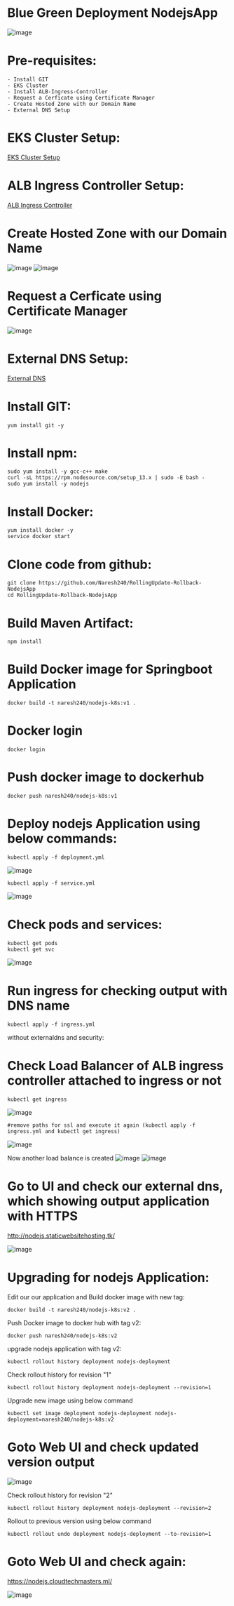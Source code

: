 # Blue Green Deployment NodejsApp

![image](https://user-images.githubusercontent.com/54719289/113128063-51d5d680-9211-11eb-9b8f-17c2b8a041d7.png)


# Pre-requisites:
    - Install GIT
    - EKS Cluster
    - Install ALB-Ingress-Controller
    - Request a Cerficate using Certificate Manager
    - Create Hosted Zone with our Domain Name
    - External DNS Setup
# EKS Cluster Setup:
  [EKS Cluster Setup](https://github.com/Naresh240/eks-cluster-setup/blob/main/README.md)
# ALB Ingress Controller Setup:
  [ALB Ingress Controller](https://github.com/Naresh240/ALB-Ingress-Controller-Setup/blob/main/README.md)
  
# Create Hosted Zone with our Domain Name

![image](https://user-images.githubusercontent.com/54719289/113162461-3b427600-9237-11eb-9d44-1e5599393457.png)
![image](https://user-images.githubusercontent.com/54719289/113162140-edc60900-9236-11eb-82c5-9f101572d520.png)

# Request a Cerficate using Certificate Manager
![image](https://user-images.githubusercontent.com/58024415/94990930-301ad000-059d-11eb-9c5d-8ee47d494f82.png)
# External DNS Setup:
  [External DNS](https://github.com/Naresh240/External-DNS-Setup-Kubernetes/tree/main)
# Install GIT:
    yum install git -y
# Install npm:
    sudo yum install -y gcc-c++ make
    curl -sL https://rpm.nodesource.com/setup_13.x | sudo -E bash -
    sudo yum install -y nodejs
# Install Docker:
    yum install docker -y
    service docker start
# Clone code from github:
    git clone https://github.com/Naresh240/RollingUpdate-Rollback-NodejsApp
    cd RollingUpdate-Rollback-NodejsApp
# Build Maven Artifact:
    npm install
# Build Docker image for Springboot Application
    docker build -t naresh240/nodejs-k8s:v1 .
# Docker login
    docker login
# Push docker image to dockerhub
    docker push naresh240/nodejs-k8s:v1
# Deploy nodejs Application using below commands:
    kubectl apply -f deployment.yml

![image](https://user-images.githubusercontent.com/54719289/113134274-80a37b00-9218-11eb-9961-7f6a850a6331.png)

    kubectl apply -f service.yml

![image](https://user-images.githubusercontent.com/54719289/113134368-9b75ef80-9218-11eb-968b-4621621d4e93.png)

# Check pods and services:
    kubectl get pods
    kubectl get svc
![image](https://user-images.githubusercontent.com/54719289/113134586-e4c63f00-9218-11eb-8981-41cb5dfca5b3.png)

# Run ingress for checking output with DNS name
    kubectl apply -f ingress.yml
    
without externaldns and security:

# Check Load Balancer of ALB ingress controller attached to ingress or not
    kubectl get ingress
    
 ![image](https://user-images.githubusercontent.com/54719289/113135384-fb20ca80-9219-11eb-818d-f21b56a2b45b.png)
 
    #remove paths for ssl and execute it again (kubectl apply -f ingress.yml and kubectl get ingress)
 ![image](https://user-images.githubusercontent.com/54719289/113136995-e6453680-921b-11eb-846b-9b83e41efa23.png)

  Now another load balance is created 
![image](https://user-images.githubusercontent.com/54719289/113137135-096fe600-921c-11eb-9e5f-78519208c313.png)
![image](https://user-images.githubusercontent.com/54719289/113137176-18ef2f00-921c-11eb-8c03-2573ada4122f.png)



# Go to UI and check our external dns, which showing output application with HTTPS
  http://nodejs.staticwebsitehosting.tk/
  
![image](https://user-images.githubusercontent.com/54719289/113163166-ce7bab80-9237-11eb-83f5-bed4fe7b3700.png)

# Upgrading for nodejs Application:
Edit our our application and Build docker image with new tag:
    
    docker build -t naresh240/nodejs-k8s:v2 .

Push Docker image to docker hub with tag v2:

    docker push naresh240/nodejs-k8s:v2

upgrade nodejs application with tag v2:
    
    kubectl rollout history deployment nodejs-deployment
    
Check rollout history for revision "1"
    
    kubectl rollout history deployment nodejs-deployment --revision=1
    
Upgrade new image using below command
    
    kubectl set image deployment nodejs-deployment nodejs-deployment=naresh240/nodejs-k8s:v2
    
# Goto Web UI and check updated version output
![image](https://user-images.githubusercontent.com/58024415/95006858-854ef400-0626-11eb-8250-9a5d4a559e11.png)

Check rollout history for revision "2"

    kubectl rollout history deployment nodejs-deployment --revision=2
  
 Rollout to previous version using below command 
    
    kubectl rollout undo deployment nodejs-deployment --to-revision=1
    
# Goto Web UI and check again:
  https://nodejs.cloudtechmasters.ml/
  
![image](https://user-images.githubusercontent.com/58024415/95006993-fa6ef900-0627-11eb-8269-66299b56f504.png)

